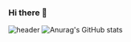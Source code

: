 ### Hi there 👋
![header](https://capsule-render.vercel.app/api?type=waving&color=0:9CB4D4,100:659F7C&height=300&section=header&text=Yujin%20Han&animation=fadeIn&fontSize=90)
![Anurag's GitHub stats](https://github-readme-stats.vercel.app/api?username=cho4u4o&show_icons=true&theme=radical)
